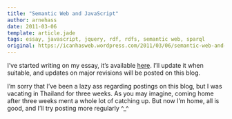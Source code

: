 ```yaml
---
title: "Semantic Web and JavaScript"
author: arnehass
date: 2011-03-06
template: article.jade
tags: essay, javascript, jquery, rdf, rdfs, semantic web, sparql
original: https://icanhasweb.wordpress.com/2011/03/06/semantic-web-and-javascript/
---
```


<p>I’ve started writing on my essay, it’s available <a href="http://folk.uio.no/arnehass/master/essay.pdf">here</a>. I’ll update it when suitable, and updates on major revisions will be posted on this blog.</p>
<p>I’m sorry that I’ve been a lazy ass regarding postings on this blog, but I was vacating in Thailand for three weeks. As you may imagine, coming home after three weeks ment a whole lot of catching up. But now I’m home, all is good, and I’ll try posting more regularly ^_^</p>
